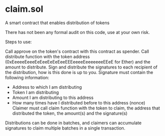# claim.sol
A smart contract that enables distribution of tokens 

There has not been any formal audit on this code, use at your own risk.

Steps to use:

Call approve on the token's contract with this contract as spender.
Call distribute function with the token address (0xEeeeeEeeeEeEeeEeEeEeeEEEeeeeEeeeeeeeEEeE for Ether) and the amount to distribute.
Sign and distribute the signatures to each recipient of the distribution, how is this done is up to you.
Signature must contain the following information:
 - Address to which I am distributing
 - Token I am distributing
 - Amount I am distributing to this address
 - How many times have I distributed before to this address (nonce)
 Claimer must call claim function with the token to claim, the address that distributed the token, the amount(s) and the signature(s)
 
 Distributions can be done in batches, and claimers can accumulate signatures to claim multiple batches in a single transaction.